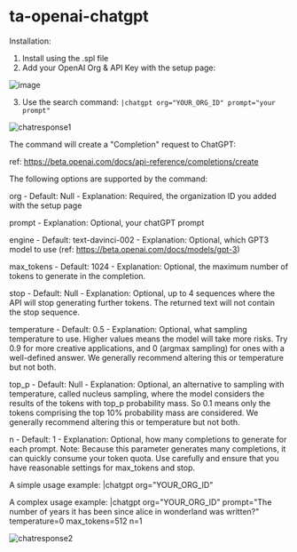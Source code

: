 # ta-openai-chatgpt

Installation:
1. Install using the .spl file
2. Add your OpenAI Org & API Key with the setup page:

![image](https://user-images.githubusercontent.com/4107863/214665563-7616ddbc-ef22-4289-ba6c-3829fd13746d.png)

3. Use the search command: `|chatgpt org="YOUR_ORG_ID" prompt="your prompt"`

![chatresponse1](https://user-images.githubusercontent.com/4107863/214666722-291f1819-4b90-4996-9704-6d39eecb0a82.PNG)


The command will create a "Completion" request to ChatGPT:

ref: https://beta.openai.com/docs/api-reference/completions/create

The following options are supported by the command:

org - Default: Null - Explanation: Required, the organization ID you added with the setup page

prompt - Explanation: Optional, your chatGPT prompt

engine - Default: text-davinci-002 - Explanation: Optional, which GPT3 model to use (ref: https://beta.openai.com/docs/models/gpt-3)

max_tokens - Default: 1024 - Explanation: Optional, the maximum number of tokens to generate in the completion.

stop - Default: Null - Explanation: Optional, up to 4 sequences where the API will stop generating further tokens. The returned text will not contain the stop sequence. 

temperature - Default: 0.5 - Explanation:  Optional, what sampling temperature to use. Higher values means the model will take more risks. Try 0.9 for more creative applications, and 0 (argmax sampling) for ones with a well-defined answer. We generally recommend altering this or temperature but not both.

top_p - Default: Null - Explanation:  Optional, an alternative to sampling with temperature, called nucleus sampling, where the model considers the results of the tokens with top_p probability mass. So 0.1 means only the tokens comprising the top 10% probability mass are considered. We generally recommend altering this or temperature but not both.

n - Default: 1 - Explanation: Optional, how many completions to generate for each prompt. Note: Because this parameter generates many completions, it can quickly consume your token quota. Use carefully and ensure that you have reasonable settings for max_tokens and stop.

A simple usage example:
|chatgpt org="YOUR_ORG_ID"

A complex usage example:
|chatgpt org="YOUR_ORG_ID" prompt="The number of years it has been since alice in wonderland was written?" temperature=0 max_tokens=512 n=1 

![chatresponse2](https://user-images.githubusercontent.com/4107863/214671472-00b8dcac-b171-413f-8741-fb34a5816dca.PNG)



